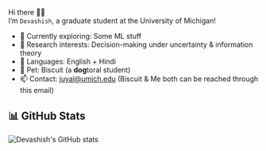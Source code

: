 Hi there 👋🏼  
I’m `Devashish`, a graduate student at the University of Michigan!

- 🌱 Currently exploring: Some ML stuff
- 🧠 Research interests: Decision-making under uncertainty & information theory  
- 💬 Languages: English + Hindi
- 🐶 Pet: Biscuit (a **dog**toral student)
- 📫 Contact: [juyal@umich.edu](mailto:juyal@umich.edu) (Biscuit & Me both can be reached through this email)  

## 📊 GitHub Stats

![Devashish's GitHub stats](https://github-readme-stats.vercel.app/api?username=juyal-devashish&show_icons=true&theme=radical)

<!---
juyal-devashish/juyal-devashish is a ✨ special ✨ repository because its `README.md` (this file) appears on your GitHub profile.
You can click the Preview link to take a look at your changes.
--->
